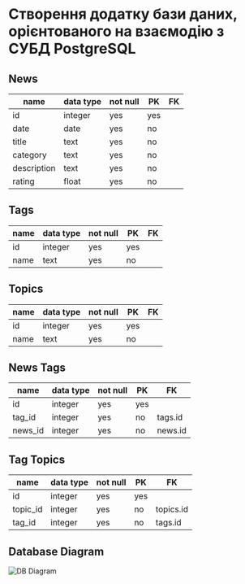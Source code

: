 # Створення додатку бази даних, орієнтованого на взаємодію з СУБД PostgreSQL

## News
|name|data type|not null|PK|FK|
|--|--|--|--|--|
|id|integer|yes|yes
|date|date|yes|no
|title|text|yes|no
|category|text|yes|no
|description|text|yes|no
|rating|float|yes|no

## Tags
|name|data type|not null|PK|FK|
|--|--|--|--|--|
|id|integer|yes|yes
|name|text|yes|no

## Topics
|name|data type|not null|PK|FK|
|--|--|--|--|--|
|id|integer|yes|yes
|name|text|yes|no

## News Tags
|name|data type|not null|PK|FK|
|--|--|--|--|--|
|id|integer|yes|yes
|tag_id|integer|yes|no|tags.id
|news_id|integer|yes|no|news.id

## Tag Topics
|name|data type|not null|PK|FK|
|--|--|--|--|--|
|id|integer|yes|yes
|topic_id|integer|yes|no|topics.id
|tag_id|integer|yes|no|tags.id

## Database Diagram
![DB Diagram](./docs/diag.png)